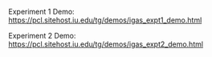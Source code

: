 Experiment 1 Demo: https://pcl.sitehost.iu.edu/tg/demos/igas_expt1_demo.html

Experiment 2 Demo: https://pcl.sitehost.iu.edu/tg/demos/igas_expt2_demo.html
